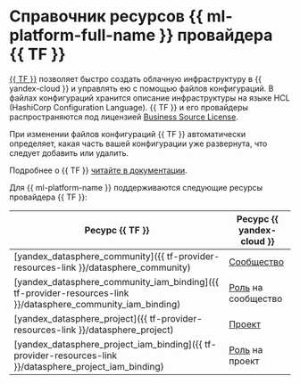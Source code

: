 # Справочник ресурсов {{ ml-platform-full-name }} провайдера {{ TF }}

[{{ TF }}](https://www.terraform.io/) позволяет быстро создать облачную инфраструктуру в {{ yandex-cloud }} и управлять ею с помощью файлов конфигураций. В файлах конфигураций хранится описание инфраструктуры на языке HCL (HashiCorp Configuration Language). {{ TF }} и его провайдеры распространяются под лицензией [Business Source License](https://github.com/hashicorp/terraform/blob/main/LICENSE). 

При изменении файлов конфигураций {{ TF }} автоматически определяет, какая часть вашей конфигурации уже развернута, что следует добавить или удалить.
  
Подробнее о {{ TF }} [читайте в документации](../tutorials/infrastructure-management/terraform-quickstart.md#install-terraform).

Для {{ ml-platform-name }} поддерживаются следующие ресурсы провайдера {{ TF }}:

| **Ресурс {{ TF }}** | **Ресурс {{ yandex-cloud }}** |
| --- | --- |
| [yandex_datasphere_community]({{ tf-provider-resources-link }}/datasphere_community) | [Сообщество](concepts/community.md) |
| [yandex_datasphere_community_iam_binding]({{ tf-provider-resources-link }}/datasphere_community_iam_binding) | [Роль](security/index.md#roles-list) на сообщество |
| [yandex_datasphere_project]({{ tf-provider-resources-link }}/datasphere_project) | [Проект](concepts/project.md) |
| [yandex_datasphere_project_iam_binding]({{ tf-provider-resources-link }}/datasphere_project_iam_binding) | [Роль](security/index.md#roles-list) на проект |